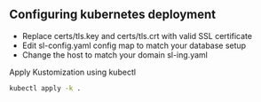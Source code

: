 ## Configuring kubernetes deployment
* Replace certs/tls.key and certs/tls.crt with valid SSL certificate
* Edit sl-config.yaml config map to match your database setup
* Change the host to match your domain sl-ing.yaml

Apply Kustomization using kubectl
```bash
kubectl apply -k .
```

